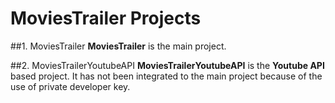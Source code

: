 # MoviesTrailer Projects

##1. MoviesTrailer
**MoviesTrailer** is the main project.

##2. MoviesTrailerYoutubeAPI
**MoviesTrailerYoutubeAPI** is the **Youtube API** based project. It has not been integrated to the main project because of the use of private developer key.
